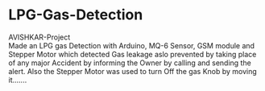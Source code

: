 # LPG-Gas-Detection
AVISHKAR-Project
<br>
Made an LPG gas Detection with Arduino, MQ-6 Sensor, GSM module and Stepper Motor which detected Gas leakage aslo prevented by taking place of any major Accident by informing the Owner by calling and sending the alert. Also the Stepper Motor was used to turn Off the gas Knob by moving it.......
